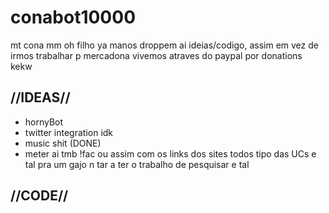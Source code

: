 # conabot10000
mt cona mm oh filho
ya manos droppem ai ideias/codigo, assim em vez de irmos trabalhar p mercadona vivemos atraves do paypal por donations kekw

## //IDEAS//
  - hornyBot
  - twitter integration idk
  - music shit (DONE)
  - meter ai tmb !fac ou assim com os links dos sites todos tipo das UCs e tal pra um gajo n tar a ter o trabalho de pesquisar e tal

## //CODE//
